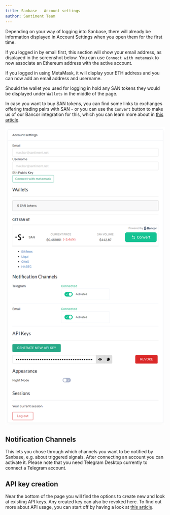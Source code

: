 ```yaml
---
title: Sanbase - Account settings
author: Santiment Team
---
```


Depending on your way of logging into Sanbase, there will already be
information displayed in Account Settings when you open them for the
first time.



If you logged in by email first, this section will show your email
address, as displayed in the screenshot below. You can use `Connect
with metamask` to now associate an Ethereum address with the active
account.

If you logged in using MetaMask, it will display your ETH address and
you can now add an email address and username.



Should the wallet you used for logging in hold any SAN tokens they would
be displayed under `Wallets` in the middle of the page.

In case you want to buy SAN tokens, you can find some links to exchanges
offering trading pairs with SAN - or you can use the `Convert` button
to make us of our Bancor integration for this, which you can learn more
about in [this
article](/san-tokens/buy-san-tokens-using-bancor/).

![](12_account_settings.png)

## Notification Channels

This lets you chose through which channels you want to be notified by
Sanbase, e.g. about triggered signals. After connecting an account you
can activate it. Please note that you need Telegram Desktop currently to
connect a Telegram account.

## API key creation

Near the bottom of the page you will find the options to create new and
look at existing API keys. Any created key can also be revoked here. To
find out more about API usage, you can start off by having a look at
[this
article](/sanapi/about/getting-started/).

